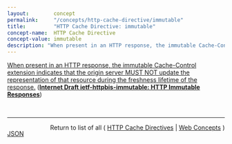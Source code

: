```yaml
---
layout:        concept
permalink:     "/concepts/http-cache-directive/immutable"
title:         "HTTP Cache Directive: immutable"
concept-name:  HTTP Cache Directive
concept-value: immutable
description: "When present in an HTTP response, the immutable Cache-Control extension indicates that the origin server MUST NOT update the representation of that resource during the freshness lifetime of the response."
---
```


[When present in an HTTP response, the immutable Cache-Control extension indicates that the origin server MUST NOT update the representation of that resource during the freshness lifetime of the response.](http://tools.ietf.org/html/draft-ietf-httpbis-immutable#section-2 "Read documentation for HTTP Cache Directive &#34;immutable&#34;") (**[Internet Draft ietf-httpbis-immutable: HTTP Immutable Responses](/specs/IETF/I-D/ietf-httpbis-immutable "The immutable HTTP response Cache-Control extension allows servers to identify resources that will not be updated during their freshness lifetime. This assures that a client never needs to revalidate a cached fresh resource to be certain it has not been modified.")**)

<br/>
<hr/>

<p style="float : left"><a href="./immutable.json" title="JSON representing this particular Web Concept value">JSON</a></p>
<p style="text-align: right">Return to list of all ( <a href="../http-cache-directive/">HTTP Cache Directives</a> | <a href="../">Web Concepts</a> )</p>
